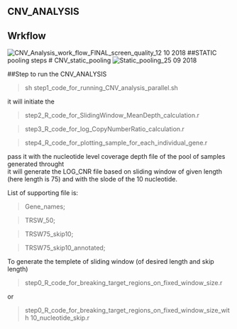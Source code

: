 ## CNV_ANALYSIS
  ## Wrkflow
  ![CNV_Analysis_work_flow_FINAL_screen_quality_12 10 2018](https://user-images.githubusercontent.com/8995865/69148320-51351800-0ad4-11ea-88cb-0e56cabf89ec.png)
      ##STATIC pooling steps
      # CNV_static_pooling
      ![Static_pooling_25 09 2018](https://user-images.githubusercontent.com/8995865/69148410-86da0100-0ad4-11ea-810c-db1877dc94c4.png)




##Step to run the CNV_ANALYSIS
> sh step1_code_for_running_CNV_analysis_parallel.sh

it will initiate the

> step2_R_code_for_SlidingWindow_MeanDepth_calculation.r

> step3_R_code_for_log_CopyNumberRatio_calculation.r

> step4_R_code_for_plotting_sample_for_each_individual_gene.r

pass it with the nucleotide level coverage depth file of the pool of samples generated throught <GATK DepthOfCoverage>  
it will generate the LOG_CNR file based on sliding window of given length (here length is 75) and with the slode of the 10 nucleotide.
  
List of supporting file is:
  
> Gene_names;

> TRSW_50;

> TRSW75_skip10;

> TRSW75_skip10_annotated;

To generate the templete of sliding window (of desired length and skip length)
 
> step0_R_code_for_breaking_target_regions_on_fixed_window_size.r

or

> step0_R_code_for_breaking_target_regions_on_fixed_window_size_with 10_nucleotide_skip.r

